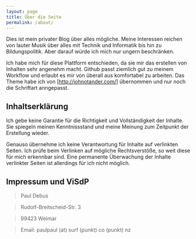 ```yaml
---
layout: page
title: Über die Seite
permalink: /about/
---
```


Dies ist mein privater Blog über alles mögliche. Meine Interessen reichen von lauter Musik über alles mit Technik und Informatik bis hin zu Bildungspolitik. Aber darauf würde ich mich nur ungern beschränken.

Ich habe mich für diese Plattform entschieden, da sie mir das erstellen von Inhalten sehr angenehm macht. Github passt ziemlich gut zu meinem Workflow und erlaubt es mir von überall aus komfortabel zu arbeiten. Das Theme habe ich von [http://johnotander.com/] übernommen und nur noch die Schriftart anngepasst. 


## Inhaltserklärung
Ich gebe keine Garantie für die Richtigkeit und Vollständigkeit der Inhalte. Sie spiegeln meinen Kenntnissstand und meine Meinung zum Zeitpunkt der Erstellung wieder. 

Genauso übernehme ich keine Verantwortung für Inhalte auf verlinkten Seiten. Ich prüfe beim Verlinken auf mögliche Rechtsverstöße, so weit diese für mich erkennbar sind. Eine permanente Überwachung der Inhalte verlinkter Seiten ist allerdings für ich nicht möglich.

## Impressum und ViSdP
> Paul Debus

> Rudolf-Breitscheid-Str. 3

> 99423 Weimar

> Email: paulpaul (at) surf (punkt) co (punkt) nz
